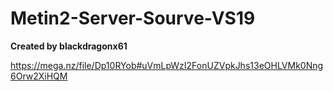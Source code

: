 # Metin2-Server-Sourve-VS19
**Created by blackdragonx61**

https://mega.nz/file/Dp10RYob#uVmLpWzI2FonUZVpkJhs13eOHLVMk0Nng6Orw2XiHQM
